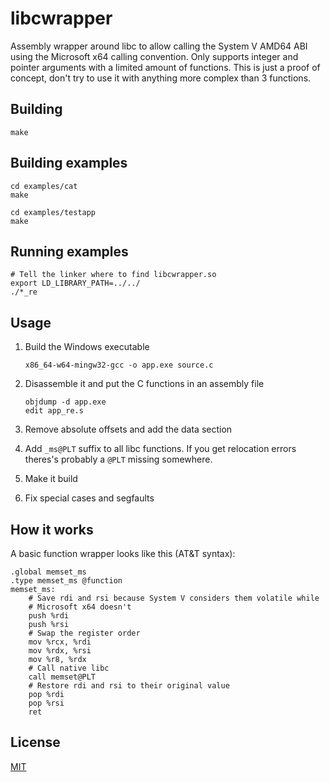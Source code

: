 # libcwrapper

Assembly wrapper around libc to allow calling the System V AMD64 ABI using the
Microsoft x64 calling convention. Only supports integer and pointer arguments
with a limited amount of functions. This is just a proof of concept, don't try
to use it with anything more complex than 3 functions.

## Building

    make

## Building examples

    cd examples/cat
    make

    cd examples/testapp
    make

## Running examples

    # Tell the linker where to find libcwrapper.so
    export LD_LIBRARY_PATH=../../
    ./*_re

## Usage

1. Build the Windows executable

       x86_64-w64-mingw32-gcc -o app.exe source.c

2. Disassemble it and put the C functions in an assembly file

       objdump -d app.exe
       edit app_re.s

3. Remove absolute offsets and add the data section
4. Add `_ms@PLT` suffix to all libc functions. If you get relocation errors
   theres's probably a `@PLT` missing somewhere.
5. Make it build
6. Fix special cases and segfaults

## How it works

A basic function wrapper looks like this (AT&T syntax):

    .global memset_ms
    .type memset_ms @function
    memset_ms:
        # Save rdi and rsi because System V considers them volatile while
        # Microsoft x64 doesn't
        push %rdi
        push %rsi
        # Swap the register order
        mov %rcx, %rdi
        mov %rdx, %rsi
        mov %r8, %rdx
        # Call native libc
        call memset@PLT
        # Restore rdi and rsi to their original value
        pop %rdi
        pop %rsi
        ret

## License

[MIT](LICENSE)
